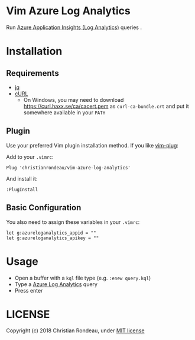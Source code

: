 # Vim Azure Log Analytics

Run [Azure Application Insights (Log Analytics)](https://docs.loganalytics.io/index) queries .

# Installation

## Requirements

* [jq](https://stedolan.github.io/jq/)
* [cURL](https://curl.haxx.se/)
  * On Windows, you may need to download https://curl.haxx.se/ca/cacert.pem as `curl-ca-bundle.crt` and put it somewhere available in your `PATH`

## Plugin

Use your preferred Vim plugin installation method. If you like [vim-plug](https://github.com/junegunn/vim-plug):

Add to your `.vimrc`:

    Plug 'christianrondeau/vim-azure-log-analytics'

And install it:

    :PlugInstall

## Basic Configuration

You also need to assign these variables in your `.vimrc`:

    let g:azureloganalytics_appid = ""
    let g:azureloganalytics_apikey = ""

# Usage

* Open a buffer with a `kql` file type (e.g. `:enew query.kql`)
* Type a [Azure Log Analytics](https://docs.loganalytics.io/docs/Language-Reference) query
* Press enter

# LICENSE

Copyright (c) 2018 Christian Rondeau, under [MIT license](LICENSE)
